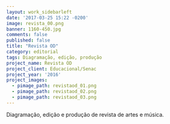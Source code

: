 ```yaml
---
layout: work_sidebarleft
date: '2017-03-25 15:22 -0200'
image: revista_00.png
banner: 1160-450.jpg
comments: false
published: false
title: "Revista OD"
category: editorial
tags: Diagramação, edição, produção
project_name: Revista OD
project_client: Educacional/Senac
project_year: '2016'
project_images:
  - pimage_path: revistaod_01.png
  - pimage_path: revistaod_02.png
  - pimage_path: revistaod_03.png
---
```

Diagramação, edição e produção de revista de artes e música.
